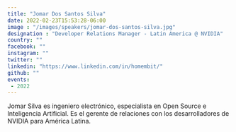 ```yaml
---
title: "Jomar Dos Santos Silva"
date: 2022-02-23T15:53:28-06:00
image : "/images/speakers/jomar-dos-santos-silva.jpg"
designation : "Developer Relations Manager - Latin America @ NVIDIA"
country: ""
facebook: ""
instagram: ""
twitter: ""
linkedin: "https://www.linkedin.com/in/homembit/"
github: ""
events:
 - 2022
---
```


Jomar Silva es ingeniero electrónico, especialista en Open Source e Inteligencia Artificial. Es el gerente de relaciones con los desarrolladores de NVIDIA para América Latina.